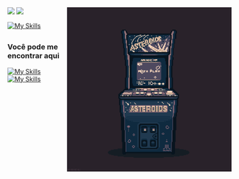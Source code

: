 <img  align="right" src="download.gif" height='370px' width='370px'>
<img  height="180em" src="https://github-readme-stats.vercel.app/api?username=rabelzx&show_icons=true&border_color=00000000&include_all_commits=true&count_private=true"/>
<img  height="150em"  src="https://github-readme-stats.vercel.app/api/top-langs?username=rabelzx&hide_border=true&layout=compact">
  
<br>

[![My Skills](https://skillicons.dev/icons?i=js,react,html,css,c,cpp,docker,kubernetes,grafana)](#)

##


### Você pode me encontrar aqui

[![My Skills](https://skillicons.dev/icons?i=gmail)](mailto:exemplo@dominio.com)
[![My Skills](https://skillicons.dev/icons?i=linkedin)](https://www.linkedin.com/in/rabelzx/)

